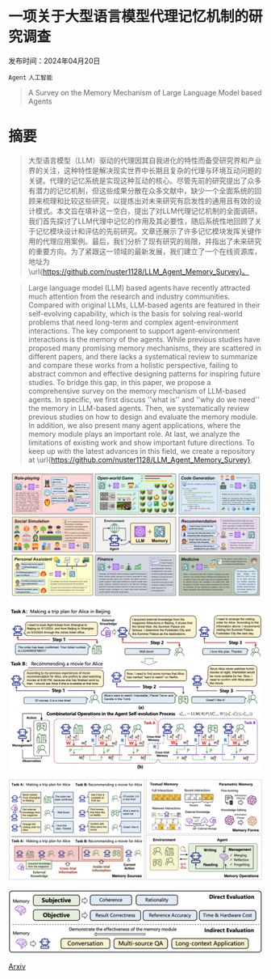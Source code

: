 # 一项关于大型语言模型代理记忆机制的研究调查

发布时间：2024年04月20日

`Agent` `人工智能`

> A Survey on the Memory Mechanism of Large Language Model based Agents

# 摘要

> 大型语言模型（LLM）驱动的代理因其自我进化的特性而备受研究界和产业界的关注，这种特性是解决现实世界中长期且复杂的代理与环境互动问题的关键。代理的记忆系统是实现这种互动的核心。尽管先前的研究提出了众多有潜力的记忆机制，但这些成果分散在众多文献中，缺少一个全面系统的回顾来梳理和比较这些研究，以提炼出对未来研究有启发性的通用且有效的设计模式。本文旨在填补这一空白，提出了对LLM代理记忆机制的全面调研。我们首先探讨了LLM代理中记忆的作用及其必要性，随后系统性地回顾了关于记忆模块设计和评估的先前研究。文章还展示了许多记忆模块发挥关键作用的代理应用案例。最后，我们分析了现有研究的局限，并指出了未来研究的重要方向。为了紧跟这一领域的最新发展，我们建立了一个在线资源库，地址为 \url{https://github.com/nuster1128/LLM_Agent_Memory_Survey}。

> Large language model (LLM) based agents have recently attracted much attention from the research and industry communities. Compared with original LLMs, LLM-based agents are featured in their self-evolving capability, which is the basis for solving real-world problems that need long-term and complex agent-environment interactions. The key component to support agent-environment interactions is the memory of the agents. While previous studies have proposed many promising memory mechanisms, they are scattered in different papers, and there lacks a systematical review to summarize and compare these works from a holistic perspective, failing to abstract common and effective designing patterns for inspiring future studies. To bridge this gap, in this paper, we propose a comprehensive survey on the memory mechanism of LLM-based agents. In specific, we first discuss ''what is'' and ''why do we need'' the memory in LLM-based agents. Then, we systematically review previous studies on how to design and evaluate the memory module. In addition, we also present many agent applications, where the memory module plays an important role. At last, we analyze the limitations of existing work and show important future directions. To keep up with the latest advances in this field, we create a repository at \url{https://github.com/nuster1128/LLM_Agent_Memory_Survey}.

![一项关于大型语言模型代理记忆机制的研究调查](../../../paper_images/2404.13501/x1.png)

![一项关于大型语言模型代理记忆机制的研究调查](../../../paper_images/2404.13501/cx1.png)

![一项关于大型语言模型代理记忆机制的研究调查](../../../paper_images/2404.13501/cx2.png)

![一项关于大型语言模型代理记忆机制的研究调查](../../../paper_images/2404.13501/cx3.png)

[Arxiv](https://arxiv.org/abs/2404.13501)